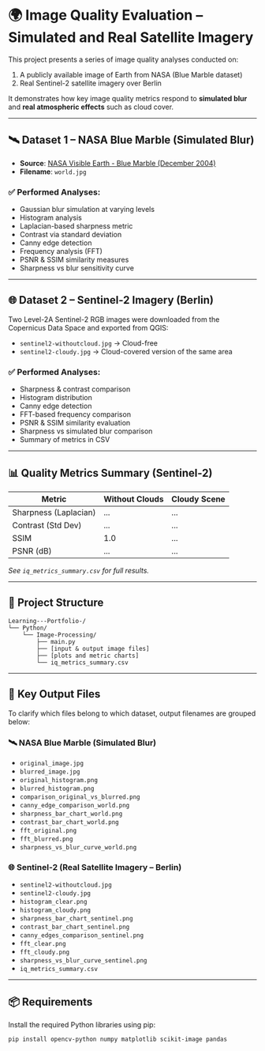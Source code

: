 # 🌍 Image Quality Evaluation – Simulated and Real Satellite Imagery

This project presents a series of image quality analyses conducted on:
1. A publicly available image of Earth from NASA (Blue Marble dataset)
2. Real Sentinel-2 satellite imagery over Berlin

It demonstrates how key image quality metrics respond to **simulated blur** and **real atmospheric effects** such as cloud cover.

---

## 🛰️ Dataset 1 – NASA Blue Marble (Simulated Blur)

- **Source**: [NASA Visible Earth - Blue Marble (December 2004)](https://visibleearth.nasa.gov/images/73909/december-blue-marble-next-generation-w-topography-and-bathymetry/73911l)  
- **Filename**: `world.jpg`

### ✅ Performed Analyses:
- Gaussian blur simulation at varying levels  
- Histogram analysis  
- Laplacian-based sharpness metric  
- Contrast via standard deviation  
- Canny edge detection  
- Frequency analysis (FFT)  
- PSNR & SSIM similarity measures  
- Sharpness vs blur sensitivity curve

---

## 🌐 Dataset 2 – Sentinel-2 Imagery (Berlin)

Two Level-2A Sentinel-2 RGB images were downloaded from the Copernicus Data Space and exported from QGIS:

- `sentinel2-withoutcloud.jpg` → Cloud-free  
- `sentinel2-cloudy.jpg` → Cloud-covered version of the same area

### ✅ Performed Analyses:
- Sharpness & contrast comparison  
- Histogram distribution  
- Canny edge detection  
- FFT-based frequency comparison  
- PSNR & SSIM similarity evaluation  
- Sharpness vs simulated blur comparison  
- Summary of metrics in CSV

---

## 📊 Quality Metrics Summary (Sentinel-2)

| Metric                  | Without Clouds | Cloudy Scene |
|-------------------------|----------------|---------------|
| Sharpness (Laplacian)   | ...            | ...           |
| Contrast (Std Dev)      | ...            | ...           |
| SSIM                    | 1.0            | ...           |
| PSNR (dB)               | ...            | ...           |

*See `iq_metrics_summary.csv` for full results.*


---

## 📁 Project Structure

```
Learning---Portfolio-/
└── Python/
    └── Image-Processing/
        ├── main.py
        ├── [input & output image files]
        ├── [plots and metric charts]
        └── iq_metrics_summary.csv
```


---

## 📁 Key Output Files

To clarify which files belong to which dataset, output filenames are grouped below:

### 🛰️ NASA Blue Marble (Simulated Blur)
- `original_image.jpg`
- `blurred_image.jpg`
- `original_histogram.png`
- `blurred_histogram.png`
- `comparison_original_vs_blurred.png`
- `canny_edge_comparison_world.png`
- `sharpness_bar_chart_world.png`
- `contrast_bar_chart_world.png`
- `fft_original.png`
- `fft_blurred.png`
- `sharpness_vs_blur_curve_world.png`

### 🌐 Sentinel-2 (Real Satellite Imagery – Berlin)
- `sentinel2-withoutcloud.jpg`
- `sentinel2-cloudy.jpg`
- `histogram_clear.png`
- `histogram_cloudy.png`
- `sharpness_bar_chart_sentinel.png`
- `contrast_bar_chart_sentinel.png`
- `canny_edges_comparison_sentinel.png`
- `fft_clear.png`
- `fft_cloudy.png`
- `sharpness_vs_blur_curve_sentinel.png`
- `iq_metrics_summary.csv`


---

## 📦 Requirements

Install the required Python libraries using pip:

```bash
pip install opencv-python numpy matplotlib scikit-image pandas


